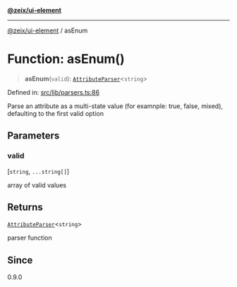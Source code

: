 [**@zeix/ui-element**](../README.md)

***

[@zeix/ui-element](../globals.md) / asEnum

# Function: asEnum()

> **asEnum**(`valid`): [`AttributeParser`](../type-aliases/AttributeParser.md)\<`string`\>

Defined in: [src/lib/parsers.ts:86](https://github.com/zeixcom/ui-element/blob/051e9e1bc23b455abad71bf33880530a33e32030/src/lib/parsers.ts#L86)

Parse an attribute as a multi-state value (for examnple: true, false, mixed), defaulting to the first valid option

## Parameters

### valid

\[`string`, `...string[]`\]

array of valid values

## Returns

[`AttributeParser`](../type-aliases/AttributeParser.md)\<`string`\>

parser function

## Since

0.9.0
